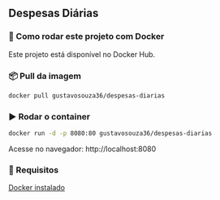 ## Despesas Diárias

### 🚀 Como rodar este projeto com Docker

Este projeto está disponível no Docker Hub.

### 📦 Pull da imagem

```bash
docker pull gustavosouza36/despesas-diarias
```

### ▶️ Rodar o container

```bash
docker run -d -p 8080:80 gustavosouza36/despesas-diarias
```

Acesse no navegador: http://localhost:8080

### 🐳 Requisitos

[Docker instalado](https://www.docker.com/products/docker-desktop)
